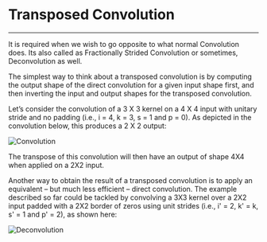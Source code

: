 # Transposed Convolution
---
It is required when we wish to go opposite to what normal Convolution does. Its also called as Fractionally Strided Convolution or sometimes, Deconvolution as well.

The simplest way to think about a transposed convolution is by computing the output shape of the direct convolution for a given input shape first, and then inverting the input and output shapes for the transposed convolution.

Let’s consider the convolution of a 3 X 3 kernel on a 4 X 4 input with unitary stride and no padding (i.e., i = 4, k = 3, s = 1 and p = 0). As depicted in the convolution below, this produces a 2 X 2 output:

![Convolution](http://deeplearning.net/software/theano/_images/no_padding_no_strides.gif)

The transpose of this convolution will then have an output of shape 4X4 when applied on a 2X2 input.

Another way to obtain the result of a transposed convolution is to apply an equivalent – but much less efficient – direct convolution. The example described so far could be tackled by convolving a 3X3 kernel over a 2X2 input padded with a 2X2 border of zeros using unit strides (i.e., i' = 2, k' = k, s' = 1 and p' = 2), as shown here:

![Deconvolution](http://deeplearning.net/software/theano/_images/no_padding_no_strides_transposed.gif)

